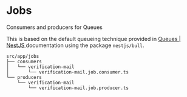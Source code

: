 # Jobs

Consumers and producers for Queues

This is based on the default queueing technique provided in [Queues | NestJS ](https://docs.nestjs.com/techniques/queues) documentation using the package ```nestjs/bull```.

```
src/app/jobs
├── consumers
│   └── verification-mail
│       └── verification-mail.job.consumer.ts
└── producers
    └── verification-mail
        └── verification-mail.job.producer.ts
```